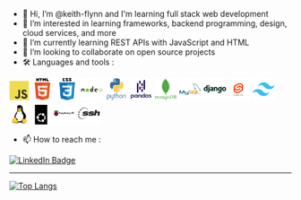 - 👋 Hi, I’m @keith-flynn and I'm learning full stack web development
- 👀 I’m interested in learning frameworks, backend programming, design, cloud services, and more
- 🌱 I’m currently learning REST APIs with JavaScript and HTML
- 💞️ I’m looking to collaborate on open source projects
- 🛠️ Languages and tools : 
<div>
  <img src="https://github.com/devicons/devicon/blob/master/icons/javascript/javascript-original.svg" title="JavaScript" **alt="JavaScript" width="35" height="35"/>
  <img src="https://github.com/devicons/devicon/blob/master/icons/html5/html5-original-wordmark.svg" title="HTML5" **alt="HTML5" width="40" height="40"/>
  <img src="https://github.com/devicons/devicon/blob/master/icons/css3/css3-original-wordmark.svg" title="CSS" **alt="CSS" width="40" height="40"/>
  <img src="https://github.com/devicons/devicon/blob/master/icons/nodejs/nodejs-original-wordmark.svg" title="Nodejs" **alt="Nodejs" width="40" height="40"/>
  <img src="https://github.com/devicons/devicon/blob/master/icons/python/python-original-wordmark.svg" title="Python" **alt="Python" width="40" height="40"/>
  <img src="https://github.com/devicons/devicon/blob/master/icons/pandas/pandas-original-wordmark.svg" title="Pandas" **alt="Pandas" width="40" height="40"/>
  <img src="https://github.com/devicons/devicon/blob/master/icons/mongodb/mongodb-plain-wordmark.svg" title="MongoDB" **alt="MongoDB" width="40" height="40"/>
  <img src="https://github.com/devicons/devicon/blob/master/icons/mysql/mysql-original-wordmark.svg" title="MySQL" **alt="MySQL" width="40" height="40"/>  
  <img src="https://github.com/devicons/devicon/blob/master/icons/django/django-plain-wordmark.svg" title="Django" **alt="Django" width="40" height="40"/>
  <img src="https://github.com/devicons/devicon/blob/master/icons/svelte/svelte-original-wordmark.svg" title="Svelte" **alt="Svelte" width="40" height="40"/>
  <img src="https://github.com/devicons/devicon/blob/master/icons/tailwindcss/tailwindcss-plain.svg" title="TailwindCSS" **alt="TailwindCSS" width="40" height="40"/>  
  <img src="https://github.com/devicons/devicon/blob/master/icons/linux/linux-original.svg" title="Linux" **alt="Linux" width="35" height="35"/>
  <img src="https://github.com/devicons/devicon/blob/master/icons/ubuntu/ubuntu-plain.svg" title="Ubuntu" **alt="Ubuntu" width="35" height="35"/>
  <img src="https://github.com/devicons/devicon/blob/master/icons/raspberrypi/raspberrypi-original-wordmark.svg" title="RaspberryPi" **alt="RaspberryPi" width="40" height="40"/>
  <img src="https://github.com/devicons/devicon/blob/master/icons/ssh/ssh-original-wordmark.svg" title="SSH" **alt="SSH" width="40" height="40"/>
</div>

- 📫 How to reach me : 
<div id="badges">
 <a href="https://www.linkedin.com/in/keith-a-flynn/">
    <img src="https://img.shields.io/badge/LinkedIn-blue?style=for-the-badge&logo=linkedin&logoColor=white" alt="LinkedIn Badge"/>
  </a>

  
---

[![Top Langs](https://github-readme-stats.vercel.app/api/top-langs/?username=keith-flynn&layout=compact&theme=vision-friendly-dark&hide=jupyternotebook)](https://github.com/anuraghazra/github-readme-stats)
